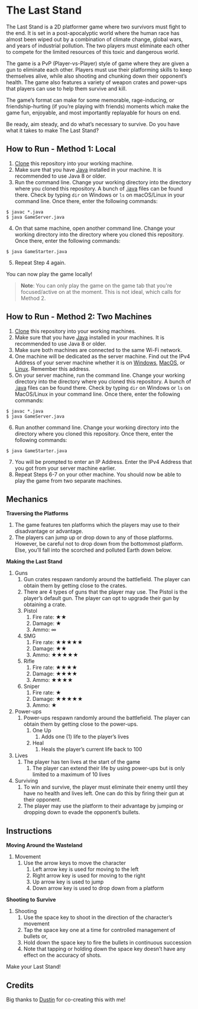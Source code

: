 # The Last Stand

The Last Stand is a 2D platformer game where two survivors must fight to the end. It is set in a post-apocalyptic world where the human race has almost been wiped out by a combination of climate change, global wars, and years of industrial pollution. The two players must eliminate each other to compete for the limited resources of this toxic and dangerous world.

The game is a PvP (Player-vs-Player) style of game where they are given a gun to eliminate each other. Players must use their platforming skills to keep themselves alive, while also shooting and chunking down their opponent’s health. The game also features a variety of weapon crates and power-ups that players can use to help them survive and kill.

The game’s format can make for some memorable, rage-inducing, or friendship-hurting (if you’re playing with friends) moments which make the game fun, enjoyable, and most importantly replayable for hours on end.

Be ready, aim steady, and do what’s necessary to survive. Do you have what it takes to make The Last Stand?

## How to Run - Method 1: Local

1. [Clone](https://docs.github.com/en/repositories/creating-and-managing-repositories/cloning-a-repository) this repository into your working machine.
2. Make sure that you have [Java](https://www.oracle.com/java/technologies/downloads/) installed in your machine. It is recommended to use Java 8 or older.
3. Run the command line. Change your working directory into the directory where you cloned this repository. A bunch of [.java]() files can be found there. Check by typing `dir` on Windows or `ls` on macOS/Linux in your command line. Once there, enter the following commands:

```console
$ javac *.java
$ java GameServer.java
```

4. On that same machine, open another command line. Change your working directory into the directory where you cloned this repository. Once there, enter the following commands:

```console
$ java GameStarter.java
```

5. Repeat Step 4 again.

You can now play the game locally!

> **Note**: You can only play the game on the game tab that you're focused/active on at the moment. This is not ideal, which calls for Method 2.

## How to Run - Method 2: Two Machines

1. [Clone](https://docs.github.com/en/repositories/creating-and-managing-repositories/cloning-a-repository) this repository into your working machines.
2. Make sure that you have [Java](https://www.oracle.com/java/technologies/downloads/) installed in your machines. It is recommended to use Java 8 or older.
3. Make sure both machines are connected to the same Wi-Fi network.
4. One machine will be dedicated as the server machine. Find out the IPv4 Address of your server machine whether it is on [Windows](https://support.microsoft.com/en-us/windows/find-your-ip-address-in-windows-f21a9bbc-c582-55cd-35e0-73431160a1b9), [MacOS](https://www.wikihow.com/Find-Your-IP-Address-on-a-Mac), or [Linux](https://opensource.com/article/18/5/how-find-ip-address-linux). Remember this address.
5. On your server machine, run the command line. Change your working directory into the directory where you cloned this repository. A bunch of [.java]() files can be found there. Check by typing `dir` on Windows or `ls` on MacOS/Linux in your command line. Once there, enter the following commands:

```console
$ javac *.java
$ java GameServer.java
```

6. Run another command line. Change your working directory into the directory where you cloned this repository. Once there, enter the following commands:

```console
$ java GameStarter.java
```

7. You will be prompted to enter an IP Address. Enter the IPv4 Address that you got from your server machine earlier.
8. Repeat Steps 6-7 on your other machine. You should now be able to play the game from two separate machines.

## Mechanics

**Traversing the Platforms**

1. The game features ten platforms which the players may use to their disadvantage or advantage.
2. The players can jump up or drop down to any of those platforms. However, be careful not to drop down from the bottommost platform. Else, you’ll fall into the scorched and polluted Earth down below.

**Making the Last Stand**

1. Guns
   1. Gun crates respawn randomly around the battlefield. The player can obtain them by getting close to the crates.
   2. There are 4 types of guns that the player may use. The Pistol is the player’s default gun. The player can opt to upgrade their gun by obtaining a crate.
   3. Pistol
      1. Fire rate: ★★
      2. Damage: ★
      3. Ammo: ∞
   4. SMG
      1. Fire rate: ★★★★★
      2. Damage: ★★
      3. Ammo: ★★★★★
   5. Rifle
      1. Fire rate: ★★★★
      2. Damage: ★★★★
      3. Ammo: ★★★★
   6. Sniper
      1. Fire rate: ★
      2. Damage: ★★★★★
      3. Ammo: ★
2. Power-ups
   1. Power-ups respawn randomly around the battlefield. The player can obtain them by getting close to the power-ups.
      1. One Up
         1. Adds one (1) life to the player’s lives
      2. Heal
         1. Heals the player’s current life back to 100
3. Lives
   1. The player has ten lives at the start of the game
      1. The player can extend their life by using power-ups but is only limited to a maximum of 10 lives
1. Surviving
   1. To win and survive, the player must eliminate their enemy until they have no health and lives left. One can do this by firing their gun at their opponent.
   2. The player may use the platform to their advantage by jumping or dropping down to evade the opponent’s bullets.

## Instructions

**Moving Around the Wasteland**

1. Movement
   1. Use the arrow keys to move the character
      1. Left arrow key is used for moving to the left
      2. Right arrow key is used for moving to the right
      3. Up arrow key is used to jump
      4. Down arrow key is used to drop down from a platform

**Shooting to Survive**

1. Shooting
   1. Use the space key to shoot in the direction of the character’s movement
   2. Tap the space key one at a time for controlled management of bullets or,
   3. Hold down the space key to fire the bullets in continuous succession
   4. Note that tapping or holding down the space key doesn’t have any effect on the accuracy of shots.

Make your Last Stand! 

## Credits
Big thanks to [Dustin](https://github.com/DustinAgner27) for co-creating this with me!
